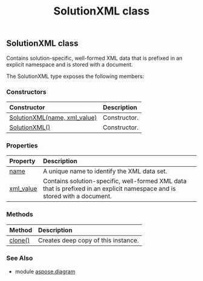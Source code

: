 ﻿---
title: SolutionXML class
second_title: Aspose.Diagram for Python via .NET API References
description: 
type: docs
weight: 2130
url: /python-net/aspose.diagram/solutionxml/
is_root: false
---

## SolutionXML class

Contains solution-specific, well-formed XML data that is prefixed in an explicit namespace and is stored with a document.



The SolutionXML type exposes the following members:

### Constructors
| Constructor | Description |
| :- | :- |
| [SolutionXML(name, xml_value)](/diagram/python-net/aspose.diagram/solutionxml/__init__/#str-str) | Constructor. |
| [SolutionXML()](/diagram/python-net/aspose.diagram/solutionxml/__init__/#) | Constructor. |


### Properties
| Property | Description |
| :- | :- |
| [name](/diagram/python-net/aspose.diagram/solutionxml/name) | A unique name to identify the XML data set. |
| [xml_value](/diagram/python-net/aspose.diagram/solutionxml/xml_value) | Contains solution-specific, well-formed XML data that is prefixed in an explicit namespace and is stored with a document. |


### Methods
| Method | Description |
| :- | :- |
| [clone()](/diagram/python-net/aspose.diagram/solutionxml/clone/#) | Creates deep copy of this instance. |


### See Also

* module [aspose.diagram](../)
